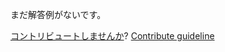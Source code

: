 
まだ解答例がないです。

[コントリビュートしませんか](https://github.com/BFEdev/BFE.dev-solutions/blob/main/react-quiz/suspense-2_ja.md)?  [Contribute guideline](https://github.com/BFEdev/BFE.dev-solutions#how-to-contribute)
